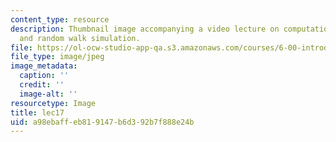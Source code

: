 ```yaml
---
content_type: resource
description: Thumbnail image accompanying a video lecture on computational models
  and random walk simulation.
file: https://ol-ocw-studio-app-qa.s3.amazonaws.com/courses/6-00-introduction-to-computer-science-and-programming-fall-2008/a98ebaffeb819147b6d392b7f888e24b_lec17.jpg
file_type: image/jpeg
image_metadata:
  caption: ''
  credit: ''
  image-alt: ''
resourcetype: Image
title: lec17
uid: a98ebaff-eb81-9147-b6d3-92b7f888e24b
---
```

